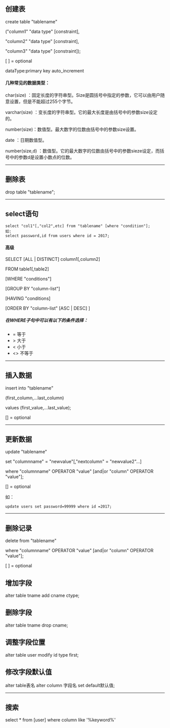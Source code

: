 ## 创建表
create table "tablename"

("column1" "data type" [constraint],

"column2" "data type" [constraint],

"column3" "data type" [constraint]);

[ ] = optional

dataType:primary key	auto_increment

#### 几种常见的数据类型：

char(size) ：固定长度的字符串型。Size是圆括号中指定的参数，它可以由用户随意设置，但是不能超过255个字节。

varchar(size) ：变长度的字符串型。它的最大长度是由括号中的参数size设定的。

number(size)：数值型。最大数字的位数由括号中的参数size设置。

date ：日期数值型。

number(size,d) ：数值型。它的最大数字的位数由括号中的参数sieze设定，而括号中的参数d是设置小数点的位数。

----

## 删除表
drop table "tablename";

---

## select语句
```
select "col1"[,"col2",etc] from "tablename" [where "condition"];
如:
select password,id from users where id = 2017;
```
#### 高级
SELECT [ALL | DISTINCT] column1[,column2]

FROM table1[,table2]

[WHERE "conditions"]

[GROUP BY "column-list"]

[HAVING "conditions]

[ORDER BY "column-list" [ASC | DESC] ]

##### 在WHERE子句中可以有以下的条件选择：
* = 等于
* \> 大于
* < 小于
* <> 不等于

---

## 插入数据
insert into "tablename"

(first_column,...last_column)

values (first_value,...last_value);

[] = optional

---

## 更新数据
update "tablename"

set "columnname" = "newvalue"[,"nextcolumn" = "newvalue2"...]

where "columnname" OPERATOR "value" [and|or "column" OPERATOR "value"];

[] = optional  

如：
```
update users set password=99999 where id =2017;
```
---

## 删除记录
delete from "tablename"

where "columnname" OPERATOR "value" [and|or "column" OPERATOR "value"];

[ ] = optional

## 增加字段
alter table tname add cname ctype;

## 删除字段
alter table tname drop cname;

## 调整字段位置
alter table user modify id type first;

## 修改字段默认值
alter table表名 alter column 字段名 set default默认值;

---
## 搜索
select * from [user] where column like '%keyword%'
